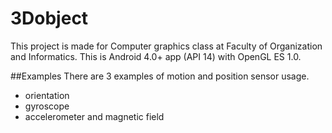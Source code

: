# 3Dobject
This project is made for Computer graphics class at Faculty of Organization and Informatics.
This is Android 4.0+ app (API 14) with OpenGL ES 1.0. 

##Examples
There are 3 examples of motion and position sensor usage.
- orientation
- gyroscope
- accelerometer and magnetic field

